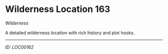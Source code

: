 # Wilderness Location 163

*Wilderness*

A detailed wilderness location with rich history and plot hooks.

---
*ID: LOC00162*